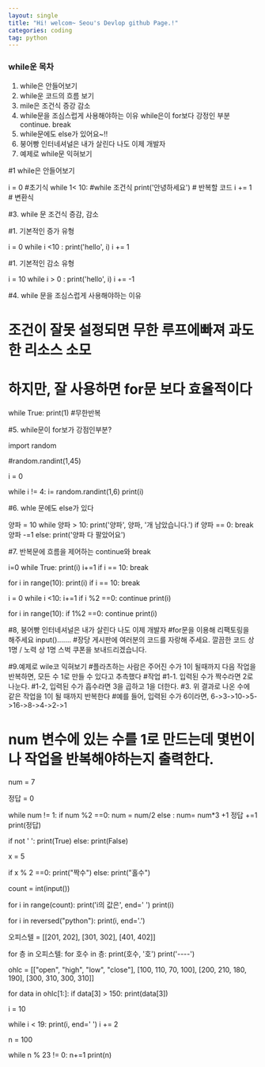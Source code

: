 ```yaml
---
layout: single
title: "Hi! welcom~ Seou's Devlop github Page.!"
categories: coding
tag: python
---
```


### while운 목차

1. while은 안들어보기
2. while운 코드의 흐름 보기
3. mile은 조건식 증강 감소
4. while문을 조심스럽게 사용해야하는 이유 while은이 for보다 강정인 부분
   continue. break
5. while문에도 else가 있어요~!!
6. 붕어빵 인터네셔널은 내가 살린다 나도 이제 개발자
7. 예제로 while문 익혀보기

#1 while은 안들어보기

i = 0 #초기식
while 1< 10: #while 조건식
print('안녕하세요') # 반복할 코드
i += 1 # 변환식

#3. while 문 조건식 증감, 감소

#1. 기본적인 증가 유형

i = 0
while i <10 :
  print('hello', i)
  i += 1

#1. 기본적인 감소 유형

i = 10
while i > 0 :
  print('hello', i)
  i += -1

#4. while 문을 조심스럽게 사용해야하는 이유

# 조건이 잘못 설정되면 무한 루프에빠져 과도한 리소스 소모

# 하지만, 잘 사용하면 for문 보다 효율적이다

while True:
  print(1) #무한반복

#5. while문이 for보가 강점인부분?

import random

#random.randint(1,45)

i = 0

while i != 4:
  i= random.randint(1,6)
  print(i)

#6. whle 문에도 else가 있다

양파 = 10
while 양파 > 10:
  print('양파', 양파, '개 남았습니다.')
  if 양파 == 0:
    break
    양파 -=1
  else:
    print('양파 다 팔았어요')

#7. 반복문에 흐름을 제어하는 continue와 break

i=0
while True:
print(i)
i+=1
if i == 10:
break

for i in range(10):
print(i)
if i == 10:
break

i = 0
while i <10:
i+=1
if i %2 ==0:
continue
print(i)

for i in range(10):
if 1%2 ==0:
continue
print(i)

#8, 붕어빵 인터네셔널은 내가 살린다 나도 이제 개발자
#for문을 이용해 리팩토링을 해주세요 input()....... #장당 게시판에 여러분의 코드를 자랑해 주세요. 깔끔한 코드 상 1명 / 노력 상 1명 스벅 쿠폰을 보내드리겠습니다.

#9.예제로 wile코 익혀보기 #플라츠하는 사람은 주어진 수가 1이 될때까지 다음 작업을 반복하면, 모든 수 1로 만들 수 있다고 추측했다 #작업
#1-1. 입력된 수가 짝수라면 2로 나눈다.
#1-2, 입력된 수가 흡수라면 3을 곱하고 1을 더한다.
#3. 위 결과로 나온 수에 같은 작업을 1이 될 때까지 반복한다 #예를 들어, 입력된 수가 6이라면, 6->3->10->5->16->8->4->2->1

# num 변수에 있는 수를 1로 만드는데 몇번이나 작업을 반복해야하는지 출력한다.

num = 7

정답 = 0

while num != 1:
if num %2 ==0:
num = num/2
else :
num= num\*3 +1
정답 +=1
print(정답)

if not ' ':
print(True)
else:
print(False)

x = 5

if x % 2 ==0:
print("짝수")
else:
print("홀수")

count = int(input())

for i in range(count):
print('i의 값은', end=' ')
print(i)

for i in reversed("python"):
print(i, end='.')

오피스텔 = [[201, 202], [301, 302], [401, 402]]

for 층 in 오피스텔:
for 호수 in 층:
print(호수, '호')
print('----')

ohlc = [["open", "high", "low", "close"], [100, 110, 70, 100], [200, 210, 180, 190], [300, 310, 300, 310]]

for data in ohlc[1:]:
if data[3] > 150:
print(data[3])

i = 10

while i < 19:
print(i, end=' ')
i += 2

n = 100

while n % 23 != 0:
n+=1
print(n)

